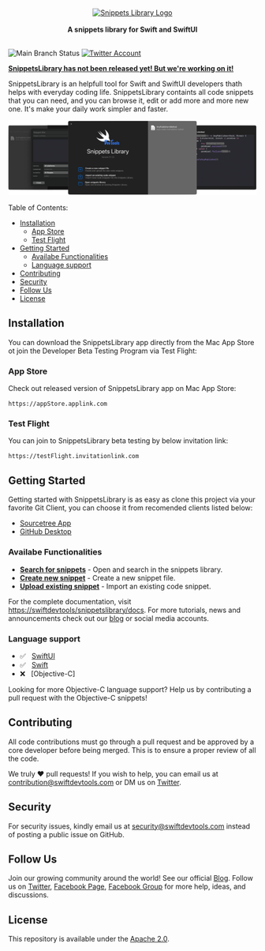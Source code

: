 <br />
<p align="center">
    <a href="https://swiftdevtools.com" target="_blank"><img width="200" height="147" src="http://swiftdevtools.com/snippetslibrary/images/devtoolslogo.svg" alt="Snippets Library Logo"></a>
    <br />
    <br />
    <b>A snippets library for Swift and SwiftUI</b>
    <br />
    <br />
</p>

![Main Branch Status](https://github.com/github/docs/actions/workflows/main.yml/badge.svg?branch=main)
[![Twitter Account](https://img.shields.io/twitter/follow/swift_devtools?color=00acee&label=twitter&style=flat-square)](https://twitter.com/swift_devtools)

[**SnippetsLibrary has not been released yet! But we're working on it!**](https://swiftdevtools.com/)

SnippetsLibrary is an helpfull tool for Swift and SwiftUI developers thath helps with everyday coding life. SnippetsLibrary containts all code snippets that you can need, and you can browse it, edit or add more and more new one. It's make your daily work simpler and faster.

![SnippetsLibrary](public/images/showcase.png)

Table of Contents:

- [Installation](#installation)
  - [App Store](#app-store)
  - [Test Flight](#test-flight)
- [Getting Started](#getting-started)
  - [Availabe Functionalities](#availabe-functionalities)
  - [Language support](#language-support)
- [Contributing](#contributing)
- [Security](#security)
- [Follow Us](#follow-us)
- [License](#license)
      
## Installation

You can download the SnippetsLibrary app directly from the Mac App Store ot join the Developer Beta Testing Program via Test Flight:

### App Store

Check out released version of SnippetsLibrary app on Mac App Store:

```
https://appStore.applink.com
```

### Test Flight

You can join to SnippetsLibrary beta testing by below invitation link:

```
https://testFlight.invitationlink.com
```

## Getting Started

Getting started with SnippetsLibrary is as easy as clone this project via your favorite Git Client, you can choose it from recomended clients listed below:

* [Sourcetree App](https://www.sourcetreeapp.com)
* [GitHub Desktop](https://desktop.github.com)

### Availabe Functionalities

* [**Search for snippets**](https://swiftdevtools/snippetslibrary/docs/snippet/searching) - Open and search in the snippets library.
* [**Create new snippet**](https://swiftdevtools/snippetslibrary/docs/snippet/creating) - Create a new snippet file.
* [**Upload existing snippet**](https://swiftdevtools/snippetslibrary/docs/snippet/uploading) - Import an existing code snippet.

For the complete documentation, visit [https://swiftdevtools/snippetslibrary/docs](https://swiftdevtools/snippetslibrary/docs). For more tutorials, news and announcements check out our [blog](https://medium.com/swiftdevtools) or social media accounts.

### Language support
* ✅  &nbsp; [SwiftUI](https://developer.apple.com/documentation/swiftui/)
* ✅  &nbsp; [Swift](https://developer.apple.com/documentation/swift)
* ❌  &nbsp; [Objective-C]

Looking for more Objective-C language support? Help us by contributing a pull request with the Objective-C snippets!

## Contributing

All code contributions must go through a pull request and be approved by a core developer before being merged. This is to ensure a proper review of all the code.

We truly ❤️ pull requests! If you wish to help, you can email us at [contribution@swiftdevtools.com](mailto:contribution@swiftdevtools.com) or DM us on [Twitter](https://twitter.com/swift_devtools).

## Security

For security issues, kindly email us at [security@swiftdevtools.com](mailto:security@swiftdevtools.com) instead of posting a public issue on GitHub.

## Follow Us

Join our growing community around the world! See our official [Blog](https://medium.com/swiftdevtools). Follow us on [Twitter](https://twitter.com/swift_devtools), [Facebook Page](https://www.facebook.com/swift_devtools), [Facebook Group](https://www.facebook.com/groups/swift_devtools.developers/) for more help, ideas, and discussions.

## License

This repository is available under the [Apache 2.0](./LICENSE).
